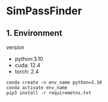 # SimPassFinder

## 1. Environment
version
- python:3.10
- cuda: 12.4
- torch: 2.4


```shell
conda create -n env_name python=3.10
conda activate env_name
pip3 install -r requiremetns.txt
```